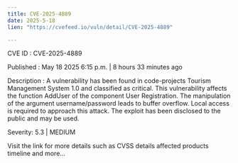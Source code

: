 ```yaml
---
title: CVE-2025-4889
date: 2025-5-18
lien: "https://cvefeed.io/vuln/detail/CVE-2025-4889"

---
```


CVE ID : CVE-2025-4889

Published :  May 18
2025
6:15 p.m. | 8 hours
33 minutes ago

Description : A vulnerability has been found in code-projects Tourism Management System 1.0 and classified as critical. This vulnerability affects the function AddUser of the component User Registration. The manipulation of the argument username/password leads to buffer overflow. Local access is required to approach this attack. The exploit has been disclosed to the public and may be used.

Severity: 5.3 | MEDIUM

Visit the link for more details
such as CVSS details
affected products
timeline
and more...
